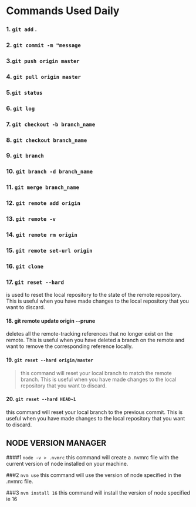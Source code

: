 # Commands Used Daily

### 1. `git add` .
### 2. `git commit -m "message`
### 3.`git push origin master`
### 4. `git pull origin master`
### 5.`git status`
### 6. `git log`
### 7. `git checkout -b branch_name`
### 8. `git checkout branch_name`
### 9. `git branch`
### 10. `git branch -d branch_name`
### 11. `git merge branch_name`
### 12. `git remote add origin`
### 13. `git remote -v`
### 14. `git remote rm origin`
### 15. `git remote set-url origin`
### 16. `git clone`
### 17. `git reset --hard`

is used to reset the local repository to the state of the remote repository. This is useful when you have made changes to the local repository that you want to discard.

#### 18. git remote update origin --prune

deletes all the remote-tracking references that no longer exist on the remote. This is useful when you have deleted a branch on the remote and want to remove the corresponding reference locally.

#### 19. `git reset --hard origin/master`

>this command will reset your local branch to match the remote branch. This is useful when you have made changes to the local repository that you want to discard.

#### 20. `git reset --hard HEAD~1`

this command will reset your local branch to the previous commit. This is useful when you have made changes to the local repository that you want to discard.

## NODE VERSION MANAGER

####1 `node -v > .nvmrc`
this command will create a .nvmrc file with the current version of node installed on your machine.

###2 `nvm use`
this command will use the version of node specified in the .nvmrc file.

###3 `nvm install 16`
this command will install the version of node specified ie 16
